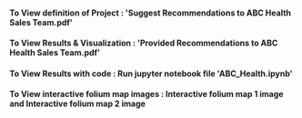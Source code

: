 #### To View definition of Project : 'Suggest Recommendations to ABC Health Sales Team.pdf'
#### To View Results & Visualization : 'Provided Recommendations to ABC Health Sales Team.pdf'
#### To View Results with code : Run jupyter notebook file 'ABC_Health.ipynb'
#### To View interactive folium map images : Interactive folium map 1 image and Interactive folium map 2 image

